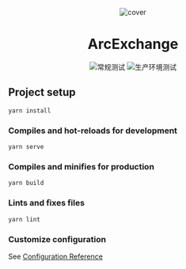 <p align="center">
    <img alt="cover" src="https://i.loli.net/2020/10/27/bcQ75iNw1StWBoI.jpg" />
</p>
<h1 align="center">ArcExchange</h1>
<p align="center">
    <img alt="常规测试" src="https://github.com/Arcucy/ArcExchange/workflows/Node%20Test/badge.svg" />
    <img alt="生产环境测试" src="https://github.com/Arcucy/ArcExchange/workflows/Production%20CI%20Test/badge.svg" />
</p>

## Project setup
```
yarn install
```

### Compiles and hot-reloads for development
```
yarn serve
```

### Compiles and minifies for production
```
yarn build
```

### Lints and fixes files
```
yarn lint
```

### Customize configuration
See [Configuration Reference](https://cli.vuejs.org/config/)
